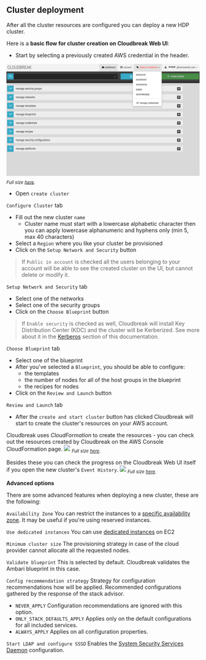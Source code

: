 ## Cluster deployment

After all the cluster resources are configured you can deploy a new HDP cluster.

Here is a **basic flow for cluster creation on Cloudbreak Web UI**:

 - Start by selecting a previously created AWS credential in the header.

![](../../images/ui-credentials_v2.png)
<sub>*Full size [here](../../images/ui-credentials_v2.png).*</sub>

 - Open `create cluster`

`Configure Cluster` tab

 - Fill out the new cluster `name`
    - Cluster name must start with a lowercase alphabetic character then you can apply lowercase alphanumeric and 
   hyphens only (min 5, max 40 characters)
 - Select a `Region` where you like your cluster be provisioned
 - Click on the `Setup Network and Security` button
>If `Public in account` is checked all the users belonging to your account will be able to see the created cluster on
 the UI, but cannot delete or modify it.

`Setup Network and Security` tab

 - Select one of the networks
 - Select one of the security groups
 - Click on the `Choose Blueprint` button
>If `Enable security` is checked as well, Cloudbreak will install Key Distribution Center (KDC) and the cluster will 
be Kerberized. See more about it in the [Kerberos](kerberos.md) section of this documentation.

`Choose Blueprint` tab

 - Select one of the blueprint
 - After you've selected a `Blueprint`, you should be able to configure:
    - the templates
    - the number of nodes for all of the host groups in the blueprint
    - the recipes for nodes
 - Click on the `Review and Launch` button

`Review and Launch` tab

 - After the `create and start cluster` button has clicked Cloudbreak will start to create the cluster's resources on 
 your AWS account.

Cloudbreak uses *CloudFormation* to create the resources - you can check out the resources created by Cloudbreak on 
the AWS Console CloudFormation page.
![](/images/aws-cloudformation_v2.png)
<sub>*Full size [here](../../images/aws-cloudformation_v2.png).*</sub>

Besides these you can check the progress on the Cloudbreak Web UI itself if you open the new cluster's `Event History`.
![](/images/ui-eventhistory_v3.png)
<sub>*Full size [here](../../images/ui-eventhistory_v3.png).*</sub>

**Advanced options**

There are some advanced features when deploying a new cluster, these are the following:

`Availability Zone` You can restrict the instances to a [specific availability zone](http://docs.aws.amazon.com/AWSEC2/latest/UserGuide/using-regions-availability-zones.html). It may be useful if you're using
 reserved instances.

`Use dedicated instances` You can use [dedicated instances](https://aws.amazon.com/ec2/purchasing-options/dedicated-instances/) on EC2

`Minimum cluster size` The provisioning strategy in case of the cloud provider cannot allocate all the requested nodes.

`Validate blueprint` This is selected by default. Cloudbreak validates the Ambari blueprint in this case.

`Config recommendation strategy` Strategy for configuration recommendations how will be applied. Recommended 
configurations gathered by the response of the stack advisor. 

* `NEVER_APPLY`               Configuration recommendations are ignored with this option.
* `ONLY_STACK_DEFAULTS_APPLY` Applies only on the default configurations for all included services.
* `ALWAYS_APPLY`              Applies on all configuration properties.

`Start LDAP and configure SSSD` Enables the [System Security Services Daemon](sssd.md) configuration.